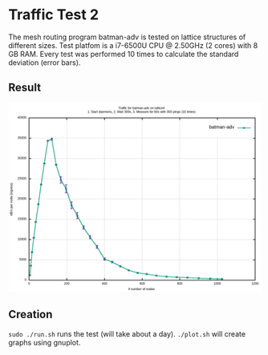 # Traffic Test 2

The mesh routing program batman-adv is tested on lattice structures of different sizes.
Test platfom is a i7-6500U CPU @ 2.50GHz (2 cores) with 8 GB RAM.
Every test was performed 10 times to calculate the standard deviation (error bars).

## Result

![image](traffic-batman-adv-lattice4_sd.png)

## Creation

`sudo ./run.sh` runs the test (will take about a day).
`./plot.sh` will create graphs using gnuplot.

